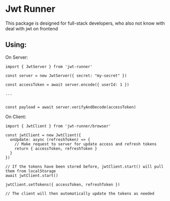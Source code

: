 # Jwt Runner

This package is designed for full-stack developers, who also not know with deal with jwt on frontend

## Using:

On Server:
```
import { JwtServer } from 'jwt-runner'

const server = new JwtServer({ secret: "my-secret" })

const accessToken = await server.encode({ userId: 1 })

...


const payload = await server.verifyAndDecode(accessToken)

```

On Client:
```
import { JwtClient } from 'jwt-runner/browser'

const jwtClient = new JwtClient({
  onUpdate: async (refreshToken) => {
    // Make request to server for update access and refresh tokens
    return { accessToken, refreshToken }
  }
})

// If the tokens have been stored before, jwtClient.start() will pull them from localStorage
await jwtClient.start()

jwtClient.setTokens({ accessToken, refreshToken })

// The client will then automatically update the tokens as needed

```
